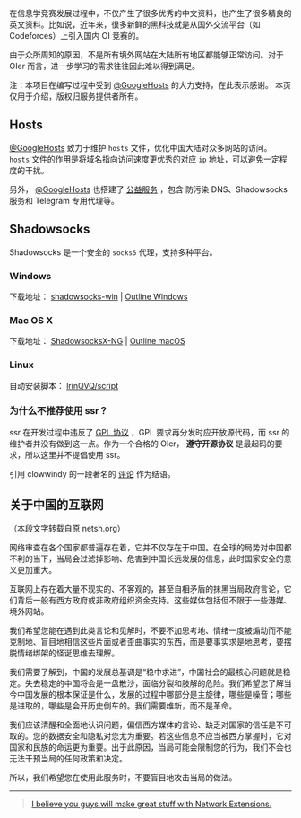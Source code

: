 在信息学竞赛发展过程中，不仅产生了很多优秀的中文资料，也产生了很多精良的英文资料。比如说，近年来，很多新鲜的黑科技就是从国外交流平台（如 Codeforces）上引入国内 OI 竞赛的。

由于众所周知的原因，不是所有境外网站在大陆所有地区都能够正常访问。对于 OIer 而言，进一步学习的需求往往因此难以得到满足。

注：本项目在编写过程中受到 [@GoogleHosts](https://github.com/GoogleHosts/hosts) 的大力支持，在此表示感谢。
本页仅用于介绍，版权归服务提供者所有。

## Hosts

 [@GoogleHosts](https://github.com/GoogleHosts/hosts) 致力于维护 `hosts` 文件，优化中国大陆对众多网站的访问。 `hosts` 文件的作用是将域名指向访问速度更优秀的对应 `ip` 地址，可以避免一定程度的干扰。

另外， [@GoogleHosts](https://github.com/GoogleHosts/hosts) 也搭建了 [公益服务](https://github.com/googlehosts/hosts/wiki/%E5%AE%9E%E9%AA%8C%E5%AE%A4) ，包含 防污染 DNS、Shadowsocks 服务和 Telegram 专用代理等。

## Shadowsocks

Shadowsocks 是一个安全的 `socks5` 代理，支持多种平台。

### Windows

下载地址： [shadowsocks-win](https://github.com/shadowsocks/shadowsocks-windows/releases) \| [Outline Windows](https://raw.githubusercontent.com/Jigsaw-Code/outline-releases/master/client/Outline-Client.exe) 

### Mac OS X

下载地址： [ShadowsocksX-NG](https://github.com/shadowsocks/ShadowsocksX-NG/releases) \| [Outline macOS](https://itunes.apple.com/app/outline-app/id1356178125) 

### Linux

自动安装脚本： [lrinQVQ/script](https://github.com/lrinQVQ/script) 

### 为什么不推荐使用 ssr？

ssr 在开发过程中违反了 [GPL 协议](https://zh.wikipedia.org/wiki/GNU%E9%80%9A%E7%94%A8%E5%85%AC%E5%85%B1%E8%AE%B8%E5%8F%AF%E8%AF%81) ，GPL 要求再分发时应开放源代码，而 ssr 的维护者并没有做到这一点。作为一个合格的 OIer， **遵守开源协议** 是最起码的要求，所以这里并不提倡使用 ssr。

引用 clowwindy 的一段著名的 [评论](https://github.com/shadowsocks/shadowsocks-windows/issues/293#issuecomment-132253168) 作为结语。

## 关于中国的互联网

（本段文字转载自原 netsh.org）

网络审查在各个国家都普遍存在着，它并不仅存在于中国。在全球的局势对中国都不利的当下，当局会过滤掉影响、危害到中国长远发展的信息，此时国家安全的意义更加重大。

互联网上存在着大量不现实的、不客观的，甚至自相矛盾的抹黑当局政府言论，它们背后一般有西方政府或非政府组织资金支持。这些媒体包括但不限于一些港媒、境外网站。

我们希望您能在遇到此类言论和见解时，不要不加思考地、情绪一度被煽动而不能克制地、盲目地相信这些片面或者歪曲事实的东西，而是要事实求是地思考，要摆脱情绪绑架的怪诞思维去理解。

我们需要了解到，中国的发展总基调是“稳中求进”，中国社会的最核心问题就是稳定。失去稳定的中国将会是一盘散沙，面临分裂和肢解的危险。我们希望您了解当今中国发展的根本保证是什么，发展的过程中哪部分是主旋律，哪些是噪音；哪些是进取的，哪些是会开历史倒车的。我们需要维新，而不是革命。

我们应该清醒和全面地认识问题，偏信西方媒体的言论、缺乏对国家的信任是不可取的。您的数据安全和隐私对您尤为重要。若这些信息不应当被西方掌握时，它对国家和民族的命运更为重要。出于此原因，当局可能会限制您的行为，我们不会也无法干预当局的任何政策和决定。

所以，我们希望您在使用此服务时，不要盲目地攻击当局的做法。

* * *

>  [I believe you guys will make great stuff with Network Extensions.](https://github.com/shadowsocks/shadowsocks-iOS/issues/124#issuecomment-133630294) 
